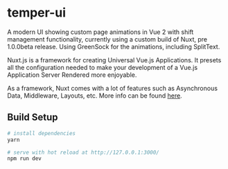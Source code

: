 # temper-ui

A modern UI showing custom page animations in Vue 2 with shift management functionality, currently using a custom build of Nuxt, pre 1.0.0beta release. Using GreenSock for the animations, including SplitText.

Nuxt.js is a framework for creating Universal Vue.js Applications. It presets all the configuration needed to make your development of a Vue.js Application Server Rendered more enjoyable.

As a framework, Nuxt comes with a lot of features such as Asynchronous Data, Middleware, Layouts, etc. More info can be found [here](https://nuxtjs.org/).

## Build Setup

``` bash
# install dependencies
yarn

# serve with hot reload at http://127.0.0.1:3000/
npm run dev
```

